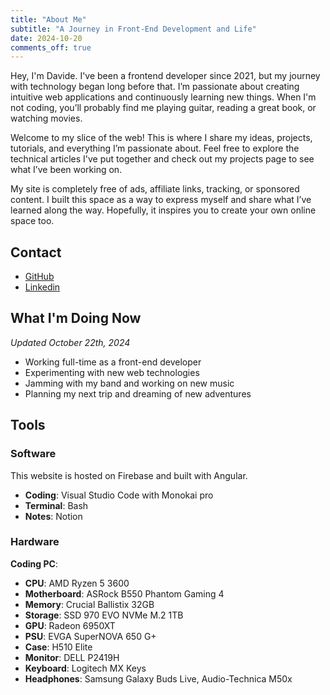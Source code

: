 ```yaml
---
title: "About Me"
subtitle: "A Journey in Front-End Development and Life"
date: 2024-10-20
comments_off: true
---
```


Hey, I'm Davide. I've been a frontend developer since 2021, but my journey with technology began long before that. I’m passionate about creating intuitive web applications and continuously learning new things. When I'm not coding, you’ll probably find me playing guitar, reading a great book, or watching movies.

Welcome to my slice of the web! This is where I share my ideas, projects, tutorials, and everything I’m passionate about. Feel free to explore the technical articles I've put together and check out my projects page to see what I’ve been working on.

My site is completely free of ads, affiliate links, tracking, or sponsored content. I built this space as a way to express myself and share what I’ve learned along the way. Hopefully, it inspires you to create your own online space too.


## Contact

- [GitHub](https://github.com/davide-lombardo)
- [Linkedin](https://www.linkedin.com/in/lombardo-davide/)

## What I'm Doing Now
*Updated October 22th, 2024*

- Working full-time as a front-end developer
- Experimenting with new web technologies
- Jamming with my band and working on new music
- Planning my next trip and dreaming of new adventures


## Tools

### Software
This website is hosted on Firebase and built with Angular.

- **Coding**: Visual Studio Code with Monokai pro
- **Terminal**: Bash
- **Notes**: Notion

### Hardware
**Coding PC**:

- **CPU**: AMD Ryzen 5 3600
- **Motherboard**: ASRock B550 Phantom Gaming 4
- **Memory**: Crucial Ballistix 32GB
- **Storage**: SSD 970 EVO NVMe M.2 1TB
- **GPU**: Radeon 6950XT
- **PSU**: EVGA SuperNOVA 650 G+
- **Case**: H510 Elite
- **Monitor**: DELL P2419H
- **Keyboard**: Logitech MX Keys
- **Headphones**: Samsung Galaxy Buds Live, Audio-Technica M50x

